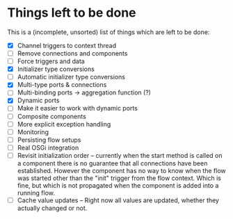 # Things left to be done

This is a (incomplete, unsorted) list of things which are left to be done:

 - [X] Channel triggers to context thread
 - [ ] Remove connections and components
 - [ ] Force triggers and data
 - [X] Initializer type conversions
 - [ ] Automatic initializer type conversions
 - [X] Multi-type ports & connections
 - [ ] Multi-binding ports -> aggregation function (?)
 - [X] Dynamic ports
 - [ ] Make it easier to work with dynamic ports
 - [ ] Composite components
 - [ ] More explicit exception handling
 - [ ] Monitoring
 - [ ] Persisting flow setups
 - [ ] Real OSGi integration
 - [ ] Revisit initialization order – currently when the start method is called on a component there is no guarantee that
       all connections have been established. However the component has no way to know when the flow was started other
       than the "init" trigger from the flow context. Which is fine, but which is not propagated when the component is
       added into a running flow.
 - [ ] Cache value updates – Right now all values are updated, whether they actually changed or not.
